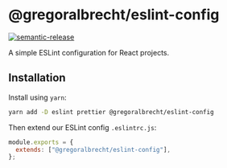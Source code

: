 # @gregoralbrecht/eslint-config

[![semantic-release](https://img.shields.io/badge/%20%20%F0%9F%93%A6%F0%9F%9A%80-semantic--release-e10079.svg)](https://github.com/semantic-release/semantic-release)

A simple ESLint configuration for React projects.

## Installation

Install using `yarn`:

```sh
yarn add -D eslint prettier @gregoralbrecht/eslint-config
```

Then extend our ESLint config `.eslintrc.js`:

```js
module.exports = {
  extends: ["@gregoralbrecht/eslint-config"],
};
```
